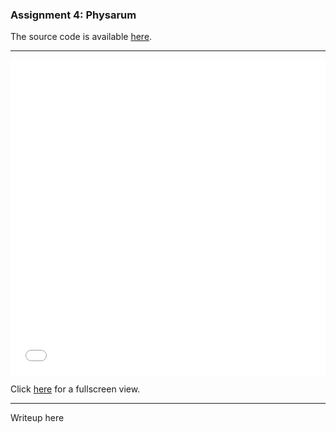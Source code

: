 ### Assignment 4: Physarum

The source code is available [here](https://github.com/RobethX/CS420X/blob/main/assignment4/).

---

<iframe width="100%" style="aspect-ratio: 1/1" src="webgl.html" title="WebGL" frameborder="0" scrolling="no"></iframe>

Click [here](webgl.html) for a fullscreen view.

---

Writeup here